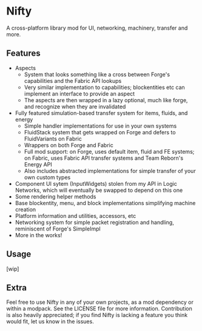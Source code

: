 # Nifty

A cross-platform library mod for UI, networking, machinery, transfer and more.

## Features

- Aspects
    - System that looks something like a cross between Forge's capabilities and the Fabric API lookups
    - Very similar implementation to capabilities; blockentities etc can implement an interface to provide an aspect
    - The aspects are then wrapped in a lazy optional, much like forge, and recognize when they are invalidated
- Fully featured simulation-based transfer system for items, fluids, and energy
    - Simple handler implementations for use in your own systems
    - FluidStack system that gets wrapped on Forge and defers to FluidVariants on Fabric
    - Wrappers on both Forge and Fabric
    - Full mod support: on Forge, uses default item, fluid and FE systems; on Fabric, uses Fabric API transfer systems
      and Team Reborn's Energy API
    - Also includes abstracted implementations for simple transfer of your own custom types
- Component UI sytem (InputWidgets) stolen from my API in Logic Networks, which will eventually be swapped to depend on
  this one
- Some rendering helper methods
- Base blockentity, menu, and block implementations simplifying machine creation
- Platform information and utilities, accessors, etc
- Networking system for simple packet registration and handling, reminiscent of Forge's SimpleImpl
- More in the works!

## Usage

[wip]

## Extra

Feel free to use Nifty in any of your own projects, as a mod dependency or within a modpack. See the LICENSE file for
more information. Contribution is also heavily appreciated; if you find Nifty is lacking a feature you think would fit,
let us know in the issues.